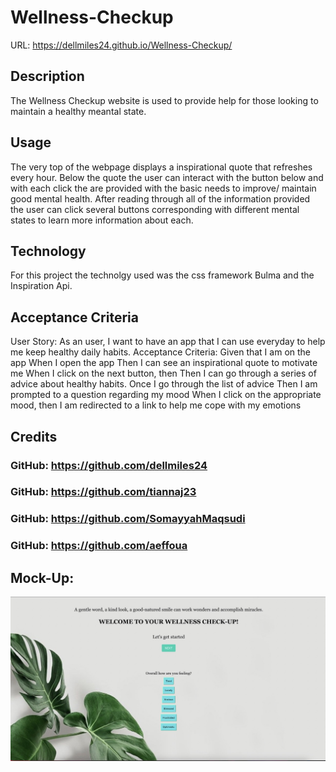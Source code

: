 # Wellness-Checkup
URL:
https://dellmiles24.github.io/Wellness-Checkup/

## Description
The Wellness Checkup website is used to provide help for those looking to maintain a healthy meantal state.

## Usage
The very top of the webpage displays a inspirational quote that refreshes every hour. Below the quote the user can interact with the button below and with each click the are provided with the basic needs to improve/ maintain good mental health. After reading through all of the information provided the user can click several buttons corresponding with different mental states to learn more information about each.

## Technology
For this project the technolgy used was the css framework Bulma and the Inspiration Api.

## Acceptance Criteria
User Story: As an user, I want to have an app that I can use everyday to help me keep healthy daily habits.
Acceptance Criteria:
Given that I am on the app
When I open the app
Then I can see an inspirational quote to motivate me
When I click on the next button, then
Then I can go through a series of advice about healthy habits.
Once I go through the list of advice
 Then I am prompted to a question regarding my mood
When I click on the appropriate mood, then I am redirected to a link to help me cope with my emotions

## Credits
### GitHub: https://github.com/dellmiles24
### GitHub: https://github.com/tiannaj23
### GitHub: https://github.com/SomayyahMaqsudi
### GitHub: https://github.com/aeffoua

## Mock-Up: 

![screen shot](./images/Screenshot%202023-02-15%20at%205.56.44%20PM%20Large.jpeg)